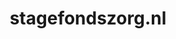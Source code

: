 ---
layout: post
title: "stagefondszorg.nl"
internal_url: "/dutchgov/stagefondszorg.nl.html"
subdomains_count: 2
all_subdomains_count: 11
urls_count: 2
ssl_rank: 0
http_rank: 75
url_link: /data/stagefondszorg.nl/urls.txt
all_subdomains_link: /data/stagefondszorg.nl/all_subdomains.txt
subdomains_link: /data/stagefondszorg.nl/subdomains.txt
categories: dutchgov
---